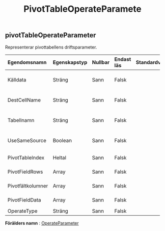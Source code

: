 ﻿---
title: PivotTableOperateParamete
second_title: Aspose.Cells Cloud Documen
type: docs
url: /sv/specification/model/pivottableoperateparameter/
description: "Aspose.Cells Molnmodellspecifikation: PivotTableOperateParameter. Hantera enkelt Excel och andra kalkylarksdokument med funktioner som att öppna, generera, redigera, dela, slå samman, jämföra och konvertera"
kwords: Excel, Office, Kalkylblad, Cloud REST API, PivotTableOperateParameter
weight: 50
---
## **pivotTableOperateParameter**

 Representerar pivottabellens driftsparameter.

| Egendomsnamn| Egenskapstyp| Nullbar| Endast läs| Standardvärde| Beskrivning|
|:- |:- |:- |:- |:- |:- |
| Källdata| Sträng| Sann| Falsk|| Representerar källdata för pivottabellen.|
| DestCellName| Sträng| Sann| Falsk|| Representerar startcellsnamnet för pivottabellen.|
| Tabellnamn| Sträng| Sann| Falsk|| Representerar tabellnamnet på pivottabellen.|
| UseSameSource| Boolean| Sann| Falsk||Representerar om samma källa används.|
| PivotTableIndex| Heltal| Sann| Falsk|| Representerar pivottabellindex.|
| PivotFieldRows|Array<Integer> | Sann| Falsk|| Representerar pivotradsfält.|
| Pivotfältkolumner|Array<Integer> | Sann| Falsk|| Representerar pivotkolumnsfält.|
| PivotFieldData|Array<Integer> | Sann| Falsk|| Representerar pivotdatafält.|
| OperateType| Sträng| Sann| Falsk|||

**Förälders namn** : [OperateParameter](/specification/model/operateparameter)

